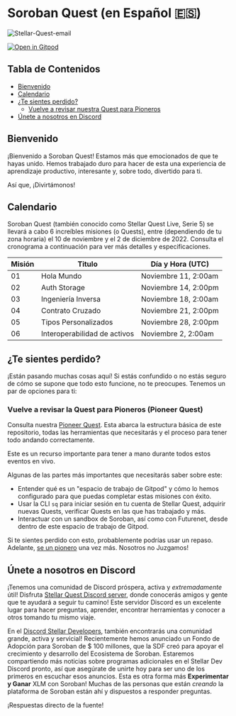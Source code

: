 # Soroban Quest (en Español 🇪🇸) <!-- omit in toc -->

![Stellar-Quest-email](https://user-images.githubusercontent.com/4383610/200077219-de8e1f20-9878-4705-bec6-ced9a3904694.jpg)

[![Open in Gitpod](https://gitpod.io/button/open-in-gitpod.svg)][gitpod]

## Tabla de Contenidos <!-- omit in toc -->

- [Bienvenido](#bienvenido)
- [Calendario](#calendario)
- [¿Te sientes perdido?](#te-sientes-perdido)
  - [Vuelve a revisar nuestra Quest para Pioneros](#vuelve-a-revisar-la-mejor-quest)
- [Únete a nosotros en Discord](#únete-a-nosotros-en-discord)

## Bienvenido

¡Bienvenido a Soroban Quest! Estamos más que emocionados de que te hayas unido. Hemos trabajado duro para hacer de esta una experiencia de aprendizaje productivo, interesante y, sobre todo, divertido para ti.

Así que, ¡Divirtámonos!

## Calendario

Soroban Quest (también conocido como Stellar Quest Live, Serie 5) se llevará a cabo 6 increíbles misiones (o Quests), entre (dependiendo de tu zona horaria) el 10 de noviembre y el 2 de diciembre de 2022.
Consulta el cronograma a continuación para ver más detalles y especificaciones.


| Misión | Titulo                       |  Día y Hora    (UTC) |
| ------ | ---------------------------  | -------------------- |
| 01     | Hola Mundo                   | Noviembre 11, 2:00am |
| 02     | Auth Storage                 | Noviembre 14, 2:00pm |
| 03     | Ingeniería Inversa           | Noviembre 18, 2:00am |
| 04     | Contrato Cruzado             | Noviembre 21, 2:00pm |
| 05     | Tipos Personalizados         | Noviembre 28, 2:00pm |
| 06     | Interoperabilidad de activos | Noviembre 2, 2:00am  |

## ¿Te sientes perdido?

¡Están pasando muchas cosas aquí! Si estás confundido o no estás seguro de cómo se supone que todo esto funcione, no te preocupes. Tenemos un par de opciones para ti:

### Vuelve a revisar la Quest para Pioneros (Pioneer Quest)

Consulta nuestra [Pioneer Quest](https://github.com/tyvdh/soroban-quest--pioneer). Esta abarca la estructura básica de este repositorio, todas las herramientas que necesitarás y el proceso para tener todo andando correctamente.

Este es un recurso importante para tener a mano durante todos estos eventos en vivo.

Algunas de las partes más importantes que necesitarás saber sobre este:

- Entender qué es un "espacio de trabajo de Gitpod" y cómo lo hemos configurado para que puedas completar estas misiones con éxito.
- Usar la CLI `sq` para iniciar sesión en tu cuenta de Stellar Quest, adquirir nuevas Quests, verificar Quests en las que has trabajado y más.
- Interactuar con un sandbox de Soroban, así como con Futurenet, desde dentro de este espacio de trabajo de Gitpod.

Si te sientes perdido con esto, probablemente podrías usar un repaso. Adelante, [se un pionero][pioneer] una vez más. Nosotros no Juzgamos!

## Únete a nosotros en Discord

¡Tenemos una comunidad de Discord próspera, activa y *extremadamente* útil! Disfruta [Stellar Quest Discord server][discord], donde conocerás amigos y gente que te ayudará a seguir tu camino! Este servidor Discord es un excelente lugar para hacer preguntas, aprender, encontrar herramientas y conocer a otros tomando tu mismo viaje.

En el [Discord Stellar Developers][dev-discord], también encontrarás una
comunidad grande, activa y servicial! Recientemente hemos anunciado un Fondo de Adopción para Soroban de $ 100 millones, que la SDF creó para apoyar el crecimiento y desarrollo del Ecosistema de Soroban. Estaremos compartiendo más noticias sobre programas adicionales en el Stellar Dev Discord pronto, así que asegúrate de unirte hoy para ser uno de los primeros en escuchar esos anuncios. Esta es otra forma más **Experimentar y Ganar** XLM con Soroban! Muchas de las personas que están *creando*
la plataforma de Soroban están ahí y dispuestos a responder preguntas.

¡Respuestas directo de la fuente!

[gitpod]: https://gitpod.io/#ENV=prod/https://github.com/tyvdh/soroban-quest
[pioneer]: https://github.com/tyvdh/soroban-quest--pioneer
[discord]: https://discord.gg/8FhvuKb
[dev-discord]: https://discord.gg/stellardev
